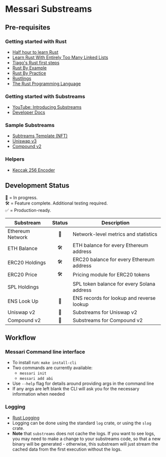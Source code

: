 # Messari Substreams

## Pre-requisites

### Getting started with Rust

- [Half hour to learn Rust](https://fasterthanli.me/articles/a-half-hour-to-learn-rust)
- [Learn Rust With Entirely Too Many Linked Lists](https://rust-unofficial.github.io/too-many-lists/)
- [Tiago's Rust first steps](https://docs.microsoft.com/en-us/learn/paths/rust-first-steps/)
- [Rust By Example](https://github.com/rust-lang/rust-by-example)
- [Rust By Practice](https://github.com/sunface/rust-by-practice)
- [Rustlings](https://github.com/rust-lang/rustlings)
- [The Rust Programming Language](https://doc.rust-lang.org/book/)

### Getting started with Substreams

- [YouTube: Introducing Substreams](https://www.youtube.com/watch?v=qWxffTKpciU)
- [Developer Docs](https://substreams.streamingfast.io/)

### Sample Substreams

- [Subtreams Template (NFT)](https://github.com/streamingfast/substreams-template)
- [Uniswap v3](https://github.com/streamingfast/substreams-uniswap-v3)
- [Compound v2](https://github.com/0xbe1/compoundv2-substreams)

### Helpers

- [Keccak 256 Encoder](https://emn178.github.io/online-tools/keccak_256.html)

## Development Status

🔨 = In progress.  
🛠 = Feature complete. Additional testing required.  
✅ = Production-ready.

| Substream        |  Status | Description                                |
|------------------|  :------: |--------------------------------------------|
| Ethereum Network | 🔨 | Network-level metrics and statistics       |
| ETH Balance      | 🛠 | ETH balance for every Ethereum address     |
| ERC20 Holdings   | 🛠 | ERC20 balance for every Ethereum address   |
| ERC20 Price      | 🛠 | Pricing module for ERC20 tokens            |
| SPL Holdings     |  | SPL token balance for every Solana address |
| ENS Look Up      | 🔨 | ENS records for lookup and reverse lookup  |
| Uniswap v2       | 🔨 | Substreams for Uniswap v2                  |
| Compound v2      | 🔨 | Substreams for Compound v2                 |

## Workflow

### Messari Command line interface

- To install run: `make install-cli`
- Two commands are currently available:
    - `messari init`
    -  `messari add abi`
- Use `--help` flag for details around providing args in the command line
- If any args are left blank the CLI will ask you for the necessary information when needed

###  Logging

- [Rust Logging](https://docs.rs/log/0.4.14/log/)
- Logging can be done using the standard `log` crate, or using the `slog` crate.
- **Note** that `substreams` does not cache the logs. If you want to see logs, you may need to make a change to your substreams code, so that a new binary will be generated - otherwise, this substream will just stream the cached data from the first execution without the logs.

